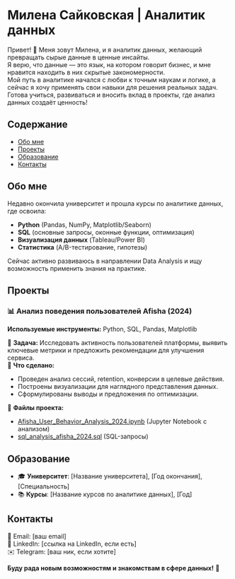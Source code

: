 # Милена Сайковская | Аналитик данных  

Привет! 👋 Меня зовут Милена, и я аналитик данных, желающий превращать сырые данные в ценные инсайты.  
Я верю, что данные — это язык, на котором говорит бизнес, и мне нравится находить в них скрытые закономерности.  
Мой путь в аналитике начался с любви к точным наукам и логике, а сейчас я хочу применять свои навыки для решения реальных задач.  
Готова учиться, развиваться и вносить вклад в проекты, где анализ данных создаёт ценность!  

## Содержание  
- [Обо мне](#обо-мне)  
- [Проекты](#проекты)  
- [Образование](#образование)  
- [Контакты](#контакты)  

## Обо мне  
Недавно окончила университет и прошла курсы по аналитике данных, где освоила:  
- **Python** (Pandas, NumPy, Matplotlib/Seaborn)  
- **SQL** (основные запросы, оконные функции, оптимизация)  
- **Визуализация данных** (Tableau/Power BI)  
- **Статистика** (A/B-тестирование, гипотезы)  

Сейчас активно развиваюсь в направлении Data Analysis и ищу возможность применить знания на практике.  

## Проекты  

### 📊 Анализ поведения пользователей Afisha (2024)  
**Используемые инструменты:** Python, SQL, Pandas, Matplotlib  

🔹 **Задача:** Исследовать активность пользователей платформы, выявить ключевые метрики и предложить рекомендации для улучшения сервиса.  
🔹 **Что сделано:**  
- Проведен анализ сессий, retention, конверсии в целевые действия.  
- Построены визуализации для наглядного представления данных.  
- Сформулированы выводы и предложения по оптимизации.  

📌 **Файлы проекта:**  
- [Afisha_User_Behavior_Analysis_2024.ipynb](Afisha_User_Behavior_Analysis_2024.ipynb) (Jupyter Notebook с анализом)  
- [sql_analysis_afisha_2024.sql](sql_analysis_afisha_2024.sql) (SQL-запросы)  

## Образование  
- 🎓 **Университет**: [Название университета], [Год окончания], [Специальность]  
- 📚 **Курсы**: [Название курсов по аналитике данных], [Год]  

## Контакты  
📧 Email: [ваш email]  
🔗 LinkedIn: [ссылка на LinkedIn, если есть]  
✉️ Telegram: [ваш ник, если хотите]  

**Буду рада новым возможностям и знакомствам в сфере данных!** 🚀  
